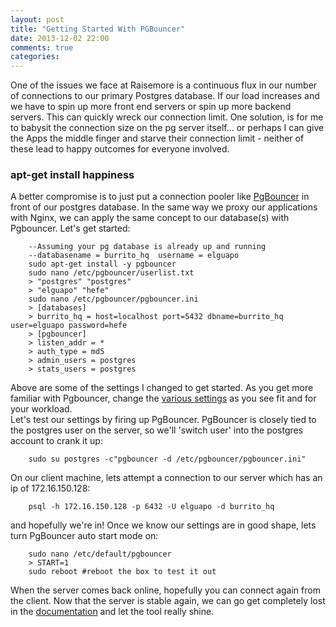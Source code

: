 ```yaml
---
layout: post
title: "Getting Started With PGBouncer"
date: 2013-12-02 22:00
comments: true
categories: 
---
```

One of the issues we face at Raisemore is a continuous flux in our number of connections to our primary Postgres database. If our load increases and we have to spin up more front end servers or spin up more backend servers. This can quickly wreck our connection limit. One solution, is for me to babysit the connection size on the pg server itself... or perhaps I can give the Apps the middle finger and starve their connection limit - neither of these lead to happy outcomes for everyone involved.

### apt-get install happiness

A better compromise is to just put a connection pooler like [PgBouncer][1] in front of our postgres database. In the same way we proxy our applications with Nginx, we can apply the same concept to our database(s) with Pgbouncer. Let's get started:

```
	--Assuming your pg database is already up and running
	--databasename = burrito_hq  username = elguapo
	sudo apt-get install -y pgbouncer
	sudo nano /etc/pgbouncer/userlist.txt
	> "postgres" "postgres"
	> "elguapo" "hefe"
	sudo nano /etc/pgbouncer/pgbouncer.ini
	> [databases]
	> burrito_hq = host=localhost port=5432 dbname=burrito_hq user=elguapo password=hefe
	> [pgbouncer]
	> listen_addr = *
	> auth_type = md5
	> admin_users = postgres
	> stats_users = postgres
```

Above are some of the settings I changed to get started. As you get more familiar with Pgbouncer, change the [various settings][3] as you see fit and for your workload.  
Let's test our settings by firing up PgBouncer. PgBouncer is closely tied to the postgres user on the server, so we'll 'switch user' into the postgres account to crank it up:

```
	sudo su postgres -c"pgbouncer -d /etc/pgbouncer/pgbouncer.ini"
```

On our client machine, lets attempt a connection to our server which has an ip of 172.16.150.128:

```
	psql -h 172.16.150.128 -p 6432 -U elguapo -d burrito_hq 
```

and hopefully we're in!  Once we know our settings are in good shape, lets turn PgBouncer auto start mode on:

```
	sudo nano /etc/default/pgbouncer
	> START=1
	sudo reboot #reboot the box to test it out
```

When the server comes back online, hopefully you can connect again from the client. Now that the server is stable again, we can go get completely lost in the [documentation][2] and let the tool really shine.


[1]: https://wiki.postgresql.org/wiki/PgBouncer
[2]: https://pgbouncer.github.io/usage.html
[3]: https://pgbouncer.github.io/config.html
